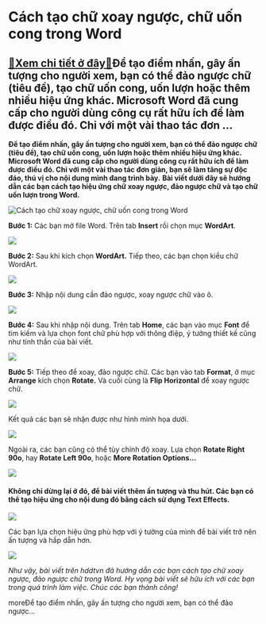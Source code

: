 Cách tạo chữ xoay ngược, chữ uốn cong trong Word
================================================

[:gift:Xem chi tiết ở đây:gift:](https://hddtvn.com/cach-tao-chu-xoay-nguoc-chu-uon-cong-trong-word-3/)Để tạo điểm nhấn, gây ấn tượng cho người xem, bạn có thể đảo ngược chữ (tiêu đề), tạo chữ uốn cong, uốn lượn hoặc thêm nhiều hiệu ứng khác. Microsoft Word đã cung cấp cho người dùng công cụ rất hữu ích để làm được điều đó. Chỉ với một vài thao tác đơn …
-------------------------------------------------------------------------------------------------------------------------------------------------------------------------------------------------------------------------------------------------------------

**Để tạo điểm nhấn, gây ấn tượng cho người xem, bạn có thể đảo ngược chữ (tiêu đề), tạo chữ uốn cong, uốn lượn hoặc thêm nhiều hiệu ứng khác.** **Microsoft Word đã cung cấp cho người dùng công cụ rất hữu ích để làm được điều đó. Chỉ với một vài thao tác đơn giản, bạn sẽ làm tăng sự độc đáo, thú vị cho nội dung mình đang trình bày.** **Bài viết dưới đây sẽ hướng dẫn các bạn cách tạo hiệu ứng chữ xoay ngược, đảo ngược chữ và tạo chữ uốn lượn trong Word.**


![Cách tạo chữ xoay ngược, chữ uốn cong trong Word](https://hddtvn.com/wp-content/uploads/2021/01/text-1.jpg "Cách tạo chữ xoay ngược, chữ uốn cong trong Word")


**Bước 1:** Các bạn mở file Word. Trên tab **Insert** rồi chọn mục **WordArt**.


![](https://hddtvn.com/wp-content/uploads/2021/01/40-1-1.png)


**Bước 2:** Sau khi kích chọn **WordArt.** Tiếp theo, các bạn chọn kiểu chữ WordArt.


![](https://hddtvn.com/wp-content/uploads/2021/01/41-1-1.png)


**Bước 3:** Nhập nội dung cần đảo ngược, xoay ngược chữ vào ô.


![](https://hddtvn.com/wp-content/uploads/2021/01/42-1-1.png)


**Bước 4:** Sau khi nhập nội dung. Trên tab **Home**, các bạn vào mục **Font** để tìm kiếm và lựa chọn font chữ phù hợp với thông điệp, ý tưởng thiết kế cũng như tinh thần của bài viết.


![](https://hddtvn.com/wp-content/uploads/2021/01/43.png)


**Bước 5:** Tiếp theo để xoay, đảo ngược chữ. Các bạn vào tab **Format**, ở mục **Arrange** kích chọn **Rotate.** Và cuối cùng là **Flip Horizontal** để xoay ngược chữ.


![](https://hddtvn.com/wp-content/uploads/2021/01/44-1.png)


Kết quả các bạn sẽ nhận được như hình mình họa dưới.


![](https://hddtvn.com/wp-content/uploads/2021/01/45-1.png)


Ngoài ra, các bạn cũng có thể tùy chỉnh độ xoay. Lựa chọn **Rotate Right 90o**, hay **Rotate Left 90o**, hoặc **More Rotation Options…**


![](https://hddtvn.com/wp-content/uploads/2021/01/46.png)


#### Không chỉ dừng lại ở đó, để bài viết thêm ấn tượng và thu hút. Các bạn có thể tạo hiệu ứng cho nội dung đó bằng cách sử dụng **Text Effects**.


![](https://hddtvn.com/wp-content/uploads/2021/01/47.png)


Các bạn lựa chọn hiệu ứng phù hợp với ý tưởng của mình để bài viết trở nên ấn tượng và hấp dẫn hơn.


![](https://hddtvn.com/wp-content/uploads/2021/01/48.png)


*Như vậy, bài viết trên hddtvn đã hướng dẫn các bạn cách tạo chữ xoay ngược, đảo ngược chữ trong Word. Hy vọng bài viết sẽ hữu ích với các bạn trong quá trình làm việc. Chúc các bạn thành công!*


moreĐể tạo điểm nhấn, gây ấn tượng cho người xem, bạn có thể đảo ngược…

